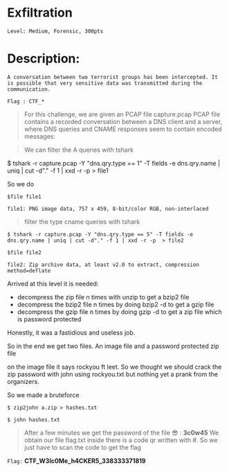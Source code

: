 #  Exfiltration
```
Level: Medium, Forensic, 300pts 
```

# Description: 
```
A conversation between two terrorist groups has been intercepted. It is possible that very sensitive data was transmitted during the communication.

Flag : CTF_*

```

>For this challenge, we are given an PCAP file capture.pcap 
PCAP file contains a recorded conversation between a DNS client and a server, where DNS queries and CNAME responses seem to contain encoded messages:

>We can filter the A queries with tshark 

$ tshark -r capture.pcap -Y "dns.qry.type == 1" -T fields -e dns.qry.name | uniq | cut -d"." -f 1 | xxd -r -p  > file1

So we do 

`$file file1`
```
file1: PNG image data, 757 x 459, 8-bit/color RGB, non-interlaced
```

 > filter the type cname queries with tshark 
 
`$ tshark -r capture.pcap -Y "dns.qry.type == 5" -T fields -e dns.qry.name | uniq | cut -d"." -f 1 | xxd -r -p  > file2`

`$file file2`
```
file2: Zip archive data, at least v2.0 to extract, compression method=deflate
```

Arrived at this level it is needed:
* decompress the zip file n times with unzip to get a bzip2 file  
* decompress the bzip2 file n times by doing bzip2 -d to get a gzip file 
* decompress the gzip file n times by doing gzip -d to get a zip file which is password protected 

Honestly, it was a fastidious and useless job.  

So in the end we get two files. An image file and a password protected zip file  

on the image file it says rockyou ft leet. So we thought we should crack the zip password with john using rockyou.txt but nothing yet a prank from the organizers. 

So we made a bruteforce 

`$ zip2john a.zip > hashes.txt `

`$ john hashes.txt` 

>After a few minutes we get the password of the file 😎 : **3c0w45**
We obtain our file flag.txt inside there is a code qr written with #. So we just have to scan the code to get the flag 

```Flag:``` **CTF_W3lc0Me_h4CKER5_338333371819**
